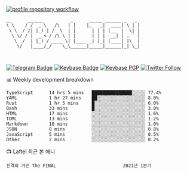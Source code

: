 [![profile repository workflow](https://github.com/vbalien/vbalien/actions/workflows/push.yml/badge.svg)](https://github.com/vbalien/vbalien/actions/workflows/push.yml)
```
__      ______          _      _____ ______ _   _ 
\ \    / /  _ \   /\   | |    |_   _|  ____| \ | |
 \ \  / /| |_) | /  \  | |      | | | |__  |  \| |
  \ \/ / |  _ < / /\ \ | |      | | |  __| | . ` |
   \  /  | |_) / ____ \| |____ _| |_| |____| |\  |
    \/   |____/_/    \_\______|_____|______|_| \_|
                                                  
                                                  
```
[![Telegram Badge](https://img.shields.io/badge/-Telegram-2CA5E0?logo=telegram)](https://t.me/vbalien)
[![Keybase Badge](https://img.shields.io/badge/-Keybase-33A0FF?logo=keybase&logoColor=white)](https://keybase.io/vbalien)
[![Keybase PGP](https://img.shields.io/keybase/pgp/vbalien)](http://sks.pod02.fleetstreetops.com/pks/lookup?search=0xE98CF73DE1E36F7D1B8A383AFD987F8DBE513071&fingerprint=on&op=index)
[![Twitter Follow](https://img.shields.io/twitter/follow/_elnyan)](https://twitter.com/_elnyan)

📊 Weekly development breakdown
```
TypeScript      14 hrs 5 mins   ███████████████░░░░░ 77.4%
YAML            1 hr 27 mins    ██░░░░░░░░░░░░░░░░░░ 8.0%
Rust            1 hr 5 mins     █░░░░░░░░░░░░░░░░░░░ 6.0%
Bash            33 mins         █░░░░░░░░░░░░░░░░░░░ 3.0%
HTML            17 mins         ░░░░░░░░░░░░░░░░░░░░ 1.6%
TOML            13 mins         ░░░░░░░░░░░░░░░░░░░░ 1.2%
Markdown        10 mins         ░░░░░░░░░░░░░░░░░░░░ 1.0%
JSON            8 mins          ░░░░░░░░░░░░░░░░░░░░ 0.8%
JavaScript      5 mins          ░░░░░░░░░░░░░░░░░░░░ 0.5%
Other           2 mins          ░░░░░░░░░░░░░░░░░░░░ 0.2%
```
📺 Laftel 최근 본 애니
```
진격의 거인 The FINAL                         2021년 1분기
```
